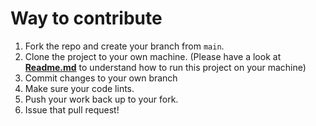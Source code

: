# Way to contribute

1.  Fork the repo and create your branch from `main`.
2.  Clone the project to your own machine. (Please have a look at  [**Readme.md**](https://github.com/SimformSolutionsPvtLtd/SSComposeExpandableListView/blob/master/README.md) to understand how to run this project on your machine)
3.  Commit changes to your own branch
4.  Make sure your code lints.
5.  Push your work back up to your fork.
6.  Issue that pull request!